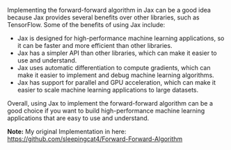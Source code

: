 Implementing the forward-forward algorithm in Jax can be a good idea because Jax provides several benefits over other libraries, such as TensorFlow. Some of the benefits of using Jax include:
<ul>
<li>Jax is designed for high-performance machine learning applications, so it can be faster and more efficient than other libraries.</li>

<li>Jax has a simpler API than other libraries, which can make it easier to use and understand.</li>

<li>Jax uses automatic differentiation to compute gradients, which can make it easier to implement and debug machine learning algorithms.</li>

<li>Jax has support for parallel and GPU acceleration, which can make it easier to scale machine learning applications to large datasets.</li>
</ul>

Overall, using Jax to implement the forward-forward algorithm can be a good choice if you want to build high-performance machine learning applications that are easy to use and understand.

**Note:** My original Implementation in here: https://github.com/sleepingcat4/Forward-Forward-Algorithm
